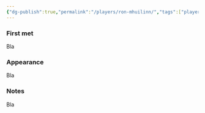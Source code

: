 ```yaml
---
{"dg-publish":true,"permalink":"/players/ron-mhuilinn/","tags":["player"],"dgShowLocalGraph":true,"noteIcon":"player","created":"2023-12-30T13:31:14.822+01:00","updated":"2024-01-10T00:17:03.641+01:00"}
---
```


### First met
Bla
### Appearance
Bla
### Notes
Bla